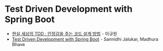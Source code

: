 # Test Driven Development with Spring Boot

- [현실 세상의 TDD : 안정감을 주는 코드 설계 방법](https://www.fastcampus.co.kr/dev_red_ygw) - 이규원
- [Test Driven Development with Spring Boot](https://youtu.be/s9vt6UJiHg4) - Sannidhi Jalukar, Madhura Bhave
